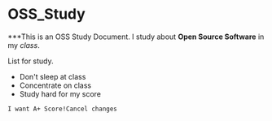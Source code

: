 # OSS_Study

***This is an OSS Study Document. I study about **Open Source Software** in my *class*.

List for study.

- Don't sleep at class
- Concentrate on class
- Study hard for my score

```
I want A+ Score!Cancel changes
```

